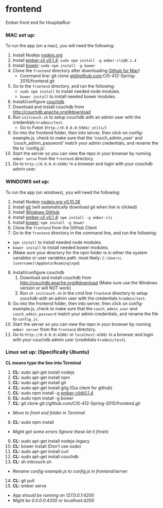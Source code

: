 frontend
========

Ember front end for HospitalRun

### MAC set up: 

To run the app (on a mac), you will need the following:

1. Install Nodejs [nodejs.org](https://nodejs.org)
2. Install [ember-cli v0.1.4](https://www.npmjs.org/package/ember-cli): `sudo npm install -g ember-cli@0.1.4`
3. Install [bower](https://www.npmjs.org/package/bower): `sudo npm install -g bower`
4. Clone the `frontend` directory after downloading [Github for Mac](https://mac.github.com/)! 
   * Command line: git clone git@github.com:CIS-412-Spring-2015/frontend.git
5. Go to the `frontend` directory, and run the following:
    * `sudo npm install` to install needed node modules.
    * `bower install` to install needed bower modules.
6. Install/configure [couchdb](http://couchdb.apache.org/)
  1. Download and install couchdb from http://couchdb.apache.org/#download
  2. Run `initcouch.sh` to setup couchdb with an admin user with the credentials `hradmin/test`.  
      * Go to Futon (`http://0.0.0.0:5984/_utils/`)
7. Go into the frontend folder, then into server, then click on config-example.js, check to make sure that the 'couch_admin_user' and 'couch_admin_password' match your admin credentials, and rename the file to 'config.js'. 
8. Start the server so you can view the repo in your browser by running `ember serve` from the `frontend` directory.
9. Go to `http://0.0.0.0:4200/` in a browser and login with your couchdb admin user.

### WINDOWS set up: 

To run the app (on windows), you will need the following:

1. Install Nodejs [nodejs.org v0.10.36](http://blog.nodejs.org/2015/01/26/node-v0-10-36-stable/)
2. Install [git](http://git-scm.com/download/win) (will automatically download git when link is clicked)
3. Install [Windows GitHub](https://windows.github.com/)
4. Install [ember-cli v0.1.4](https://www.npmjs.org/package/ember-cli): `npm install -g ember-cli`
5. Install [bower](https://www.npmjs.org/package/bower): `npm install -g bower`
6. Clone the `frontend` from the GitHub Client
7. Go to the `frontend` directory in the command line, and run the following:
  * `npm install` to install needed node modules.
  * `bower install` to install needed bower modules.
  * (Make sure your directory for the npm folder is in either the system variables or user variables path. most likely: `C:\Users\[username]\AppData\Roaming\npm`)
8. Install/configure couchdb
   1. Download and install couchdb from http://couchdb.apache.org/#download (Make sure use the Windows version or will NOT work)
   2. Run `sh initcouch.sh` in the cmd line `frontend` directory to setup couchdb with an admin user with the credentials `hradmin/test`.
9. Go into the frontend folder, then into server, then click on config-example.js, check to make sure that the `couch_admin_user` and `couch_admin_password` match your admin credentials, and rename the file to `config.js`. 
10. Start the server so you can view the repo in your browser by running `ember server` from the `frontend` directory.
11. Go to `http://0.0.0.0:4200/` or `localhost:4200/` in a browser and login with your couchdb admin user (credntials `hradmin/test`).

### Linux set up: (Specifically Ubuntu)

**CL means type the line into Terminal**  

1. **CL:** sudo apt-get install nodejs  
2. **CL:** sudo apt-get install npm  
3. **CL:** sudo apt-get install git  
4. **CL:** sudo apt-get install gitg (Gui client for github)  
5. **CL:** sudo npm install -g ember-cli@0.1.4  
6. **CL:** sudo npm install -g bower  
7. **CL:** git clone git://github.com/CIS-412-Spring-2015/frontend.git  
 * _Move to front end folder in Terminal_  
8. **CL:** sudo npm install   
 * _Might get some errors (Ignore these let it finish)_  
9. **CL:** sudo apt-get install nodejs-legacy  
10. **CL:** bower install (Don't use sudo)  
11. **CL:** sudo apt-get install curl  
12. **CL:** sudo apt-get install couchdb  
13. **CL:** sh initcouch.sh  
 * _Rename config-example.js to config.js in frontend/server_  
14. **CL:** git pull  
15. **CL:** ember serve  
 * _App should be running on 127.0.0.1:4200_  
 * _Might be 0.0.0.0:4200 or localhost:4200_

